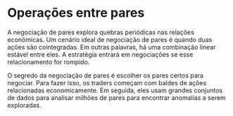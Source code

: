 # Operações entre pares

A negociação de pares explora quebras periódicas nas relações econômicas.
Um cenário ideal de negociação de pares é quando duas ações são cointegradas. Em outras palavras, há uma combinação linear estável entre eles. A estratégia entrará em negociações se esse relacionamento for rompido.

O segredo da negociação de pares é escolher os pares certos para negociar. Para fazer isso, os traders começam com baldes de ações relacionadas economicamente. Em seguida, eles usam grandes conjuntos de dados para analisar milhões de pares para encontrar anomalias a serem exploradas.
